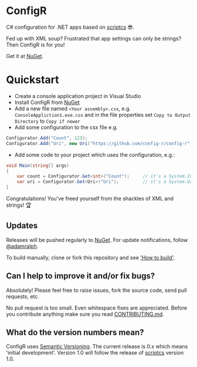# ConfigR

C# configuration for .NET apps based on [scriptcs](https://github.com/scriptcs/scriptcs) :sunglasses:.

Fed up with XML soup? Frustrated that app settings can only be strings? Then ConfigR is for you!

Get it at [NuGet](https://nuget.org/packages/ConfigR/ "ConfigR on Nuget").

# Quickstart

* Create a console application project in Visual Studio
* Install ConfigR from [NuGet](https://nuget.org/packages/ConfigR/ "ConfigR on Nuget")
* Add a new file named `<Your assembly>.csx`, e.g. `ConsoleAppliction1.exe.csx` and in the file properties set `Copy to Output Directory` to `Copy if newer`
* Add some configuration to the csx file e.g.

```C#
Configurator.Add("Count", 123);
Configurator.Add("Uri", new Uri("https://github.com/config-r/config-r"));
```

* Add some code to your project which uses the configuration, e.g.:

```C#
void Main(string[] args)
{ 
    var count = Configurator.Get<int>("Count");     // it's a System.Int32!
    var uri = Configurator.Get<Uri>("Uri");         // it's a System.Uri!
}
```

Congratulations! You've freed yourself from the shackles of XML and strings! :trophy:

## Updates

Releases will be pushed regularly to [NuGet](https://nuget.org/packages/ConfigR/). For update notifications, follow [@adamralph](https://twitter.com/#!/adamralph).

To build manually, clone or fork this repository and see ['How to build'](https://github.com/config-r/config-r/blob/master/how_to_build.md).

## Can I help to improve it and/or fix bugs? ##

Absolutely! Please feel free to raise issues, fork the source code, send pull requests, etc.

No pull request is too small. Even whitespace fixes are appreciated. Before you contribute anything make sure you read [CONTRIBUTING.md](https://github.com/config-r/config-r/blob/master/CONTRIBUTING.md).

## What do the version numbers mean? ##

ConfigR uses [Semantic Versioning](http://semver.org/). The current release is 0.x which means 'initial development'. Version 1.0 will follow the release of [scriptcs](https://github.com/scriptcs/scriptcs) version 1.0.